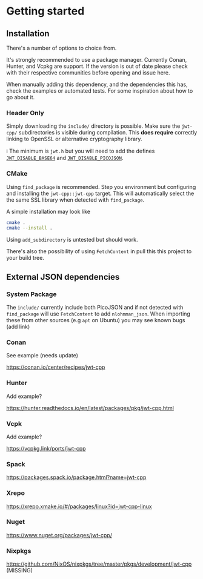 # Getting started

## Installation

There's a number of options to choice from.

It's strongly recommended to use a package manager. Currently Conan, Hunter, and Vcpkg are support.
If the version is out of date please check with their respective communities before opening and issue here.

When manually adding this dependency, and the dependencies this has, check the examples or automated tests.
For some inspiration about how to go about it.

### Header Only

Simply downloading the `include/` directory is possible.
Make sure the `jwt-cpp/` subdirectories is visible during compilation.
This **does require** correctly linking to OpenSSL or alternative cryptography library.

:information_source: The minimum is `jwt.h` but you will need to add the defines [`JWT_DISABLE_BASE64`](https://github.com/Thalhammer/jwt-cpp/blob/c9a511f436eaa13857336ebeb44dbc5b7860fe01/include/jwt-cpp/jwt.h#L11) and [`JWT_DISABLE_PICOJSON`](https://github.com/Thalhammer/jwt-cpp/blob/c9a511f436eaa13857336ebeb44dbc5b7860fe01/include/jwt-cpp/jwt.h#L4).

### CMake

Using `find_package` is recommended. Step you environment but configuring and installing the `jwt-cpp::jwt-cpp` target.
This will automatically select the the same SSL library when detected with `find_package`.

A simple installation may look like

```sh
cmake .
cmake --install .
```

Using `add_subdirectory` is untested but should work.

There's also the possibility of using `FetchContent` in pull this this project to your build tree.

## External JSON dependencies

### System Package

The `include/` currently include both PicoJSON and if not detected with `find_package` will use `FetchContent` to add `nlohmman_json`.
When importing these from other sources (e.g `apt` on Ubuntu) you may see known bugs (add link)

### Conan

See example (needs update)

https://conan.io/center/recipes/jwt-cpp

### Hunter

Add example?

https://hunter.readthedocs.io/en/latest/packages/pkg/jwt-cpp.html

### Vcpk

Add example?

https://vcpkg.link/ports/jwt-cpp

### Spack

https://packages.spack.io/package.html?name=jwt-cpp

### Xrepo

https://xrepo.xmake.io/#/packages/linux?id=jwt-cpp-linux

### Nuget

https://www.nuget.org/packages/jwt-cpp/

### Nixpkgs

https://github.com/NixOS/nixpkgs/tree/master/pkgs/development/jwt-cpp (MISSING)


